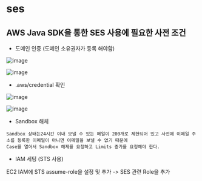 # ses

## AWS Java SDK을 통한 SES 사용에 필요한 사전 조건

- 도메인 인증 (도메인 소유권자가 등록 해야함)

![image](https://user-images.githubusercontent.com/38831314/148719506-7977ff3d-f1df-40e1-b7b1-ec8557b30558.png)


![image](https://user-images.githubusercontent.com/38831314/148719553-9ad59b0f-6b0e-49c1-b73b-6e34f9cc1c55.png)


- .aws/credential 확인

![image](https://user-images.githubusercontent.com/38831314/148719082-3e53e2d9-beb2-4220-9ce4-e85ebc62d156.png)


![image](https://user-images.githubusercontent.com/38831314/148719149-81dc3f62-c12a-4829-8b2b-e19b2083cdcf.png)

- Sandbox 해체

```
Sandbox 상태는24시간 이내 보낼 수 있는 메일이 200개로 제한되어 있고 사전에 이메일 주소를 등록한 이메일이 아니면 이메일을 보낼 수 없기 때문에
Case를 열어서 Sandbox 해제를 요청하고 Limits 증가를 요청해야 한다.
```

- IAM 세팅 (STS 사용)

EC2 IAM에 STS assume-role을 설정 및 추가 -> SES 관련 Role을 추가


